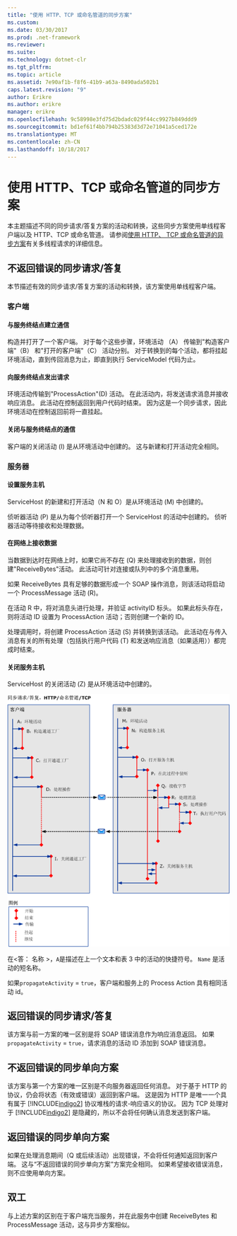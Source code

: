 ```yaml
---
title: "使用 HTTP、TCP 或命名管道的同步方案"
ms.custom: 
ms.date: 03/30/2017
ms.prod: .net-framework
ms.reviewer: 
ms.suite: 
ms.technology: dotnet-clr
ms.tgt_pltfrm: 
ms.topic: article
ms.assetid: 7e90af1b-f8f6-41b9-a63a-8490ada502b1
caps.latest.revision: "9"
author: Erikre
ms.author: erikre
manager: erikre
ms.openlocfilehash: 9c58998e3fd75d2bdadc029f44cc9927b849ddd9
ms.sourcegitcommit: bd1ef61f4bb794b25383d3d72e71041a5ced172e
ms.translationtype: MT
ms.contentlocale: zh-CN
ms.lasthandoff: 10/18/2017
---
```

# <a name="synchronous-scenarios-using-http-tcp-or-named-pipe"></a>使用 HTTP、TCP 或命名管道的同步方案
本主题描述不同的同步请求/答复方案的活动和转换，这些同步方案使用单线程客户端以及 HTTP、TCP 或命名管道。 请参阅[使用 HTTP、 TCP 或命名管道的异步方案](../../../../../docs/framework/wcf/diagnostics/tracing/asynchronous-scenarios-using-http-tcp-or-named-pipe.md)有关多线程请求的详细信息。  
  
## <a name="synchronous-requestreply-without-errors"></a>不返回错误的同步请求/答复  
 本节描述有效的同步请求/答复方案的活动和转换，该方案使用单线程客户端。  
  
### <a name="client"></a>客户端  
  
#### <a name="establishing-communication-with-service-endpoint"></a>与服务终结点建立通信  
 构造并打开了一个客户端。 对于每个这些步骤，环境活动 （A） 传输到"构造客户端"（B） 和"打开的客户端"（C） 活动分别。 对于转换到的每个活动，都将挂起环境活动，直到传回消息为止，即直到执行 ServiceModel 代码为止。  
  
#### <a name="making-a-request-to-service-endpoint"></a>向服务终结点发出请求  
 环境活动传输到"ProcessAction"(D) 活动。 在此活动内，将发送请求消息并接收响应消息。 此活动在控制返回到用户代码时结束。 因为这是一个同步请求，因此环境活动在控制返回前将一直挂起。  
  
#### <a name="closing-communication-with-service-endpoint"></a>关闭与服务终结点的通信  
 客户端的关闭活动 (I) 是从环境活动中创建的。 这与新建和打开活动完全相同。  
  
### <a name="server"></a>服务器  
  
#### <a name="setting-up-a-service-host"></a>设置服务主机  
 ServiceHost 的新建和打开活动（N 和 O）是从环境活动 (M) 中创建的。  
  
 侦听器活动 (P) 是从为每个侦听器打开一个 ServiceHost 的活动中创建的。 侦听器活动等待接收和处理数据。  
  
#### <a name="receiving-data-on-the-wire"></a>在网络上接收数据  
 当数据到达时在网络上时，如果它尚不存在 (Q) 来处理接收到的数据，则创建"ReceiveBytes"活动。 此活动可针对连接或队列中的多个消息重用。  
  
 如果 ReceiveBytes 具有足够的数据形成一个 SOAP 操作消息，则该活动将启动一个 ProcessMessage 活动 (R)。  
  
 在活动 R 中，将对消息头进行处理，并验证 activityID 标头。 如果此标头存在，则将活动 ID 设置为 ProcessAction 活动；否则创建一个新的 ID。  
  
 处理调用时，将创建 ProcessAction 活动 (S) 并转换到该活动。 此活动在与传入消息有关的所有处理（包括执行用户代码 (T) 和发送响应消息（如果适用））都完成时结束。  
  
#### <a name="closing-a-service-host"></a>关闭服务主机  
 ServiceHost 的关闭活动 (Z) 是从环境活动中创建的。  
  
 ![使用 HTTP 和 #47; 的同步方案TCP 和 #47;命名管道](../../../../../docs/framework/wcf/diagnostics/tracing/media/sync.gif "同步")  
  
 在\<答： 名称 >，`A`是描述在上一个文本和表 3 中的活动的快捷符号。 `Name` 是活动的短名称。  
  
 如果`propagateActivity` = `true`，客户端和服务上的 Process Action 具有相同活动 id。  
  
## <a name="synchronous-requestreply-with-errors"></a>返回错误的同步请求/答复  
 该方案与前一方案的唯一区别是将 SOAP 错误消息作为响应消息返回。 如果`propagateActivity` = `true`，请求消息的活动 ID 添加到 SOAP 错误消息。  
  
## <a name="synchronous-one-way-without-errors"></a>不返回错误的同步单向方案  
 该方案与第一个方案的唯一区别是不向服务器返回任何消息。 对于基于 HTTP 的协议，仍会将状态（有效或错误）返回到客户端。 这是因为 HTTP 是唯一一个具有属于 [!INCLUDE[indigo2](../../../../../includes/indigo2-md.md)] 协议堆栈的请求-响应语义的协议。 因为 TCP 处理对于 [!INCLUDE[indigo2](../../../../../includes/indigo2-md.md)] 是隐藏的，所以不会将任何确认消息发送到客户端。  
  
## <a name="synchronous-one-way-with-errors"></a>返回错误的同步单向方案  
 如果在处理消息期间（Q 或后续活动）出现错误，不会将任何通知返回到客户端。 这与“不返回错误的同步单向方案”方案完全相同。 如果希望接收错误消息，则不应使用单向方案。  
  
## <a name="duplex"></a>双工  
 与上述方案的区别在于客户端充当服务，并在此服务中创建 ReceiveBytes 和 ProcessMessage 活动，这与异步方案相似。
